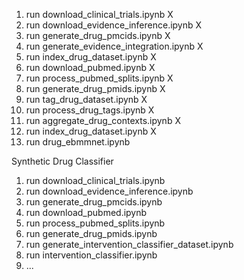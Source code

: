 1. run download_clinical_trials.ipynb X
2. run download_evidence_inference.ipynb X
3. run generate_drug_pmcids.ipynb X
4. run generate_evidence_integration.ipynb X
5. run index_drug_dataset.ipynb X
6. run download_pubmed.ipynb X
7. run process_pubmed_splits.ipynb X
8. run generate_drug_pmids.ipynb X
9. run tag_drug_dataset.ipynb X
10. run process_drug_tags.ipynb X
11. run aggregate_drug_contexts.ipynb X
12. run index_drug_dataset.ipynb X
13. run drug_ebmmnet.ipynb

Synthetic Drug Classifier
1. run download_clinical_trials.ipynb 
2. run download_evidence_inference.ipynb 
3. run generate_drug_pmcids.ipynb 
4. run download_pubmed.ipynb 
5. run process_pubmed_splits.ipynb 
6. run generate_drug_pmids.ipynb
7. run generate_intervention_classifier_dataset.ipynb
8. run intervention_classifier.ipynb
9. ... 
